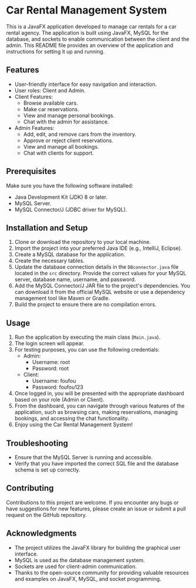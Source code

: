 # Car Rental Management System

This is a JavaFX application developed to manage car rentals for a car rental agency. The application is built using JavaFX, MySQL for the database, and sockets to enable communication between the client and the admin. This README file provides an overview of the application and instructions for setting it up and running.

## Features

- User-friendly interface for easy navigation and interaction.
- User roles: Client and Admin.
- Client Features:
  - Browse available cars.
  - Make car reservations.
  - View and manage personal bookings.
  - Chat with the admin for assistance.
- Admin Features:
  - Add, edit, and remove cars from the inventory.
  - Approve or reject client reservations.
  - View and manage all bookings.
  - Chat with clients for support.

## Prerequisites

Make sure you have the following software installed:

- Java Development Kit (JDK) 8 or later.
- MySQL Server.
- MySQL Connector/J (JDBC driver for MySQL).

## Installation and Setup

1. Clone or download the repository to your local machine.
2. Import the project into your preferred Java IDE (e.g., IntelliJ, Eclipse).
3. Create a MySQL database for the application.
4. Create the necessary tables. 
5. Update the database connection details in the `DBconnector.java` file located in the `src` directory. Provide the correct values for your MySQL server, database name, username, and password.
6. Add the MySQL Connector/J JAR file to the project's dependencies. You can download it from the official MySQL website or use a dependency management tool like Maven or Gradle.
7. Build the project to ensure there are no compilation errors.

## Usage

1. Run the application by executing the main class (`Main.java`).
2. The login screen will appear.
3. For testing purposes, you can use the following credentials:
   - Admin:
     - Username: root
     - Password: root
   - Client:
     - Username: foufou
     - Password: foufou123
4. Once logged in, you will be presented with the appropriate dashboard based on your role (Admin or Client).
5. From the dashboard, you can navigate through various features of the application, such as browsing cars, making reservations, managing bookings, and accessing the chat functionality.
6. Enjoy using the Car Rental Management System!

## Troubleshooting

- Ensure that the MySQL Server is running and accessible.
- Verify that you have imported the correct SQL file and the database schema is set up correctly.

## Contributing

Contributions to this project are welcome. If you encounter any bugs or have suggestions for new features, please create an issue or submit a pull request on the GitHub repository.

## Acknowledgments

- The project utilizes the JavaFX library for building the graphical user interface.
- MySQL is used as the database management system.
- Sockets are used for client-admin communication.
- Thanks to the open-source community for providing valuable resources and examples on JavaFX, MySQL, and socket programming.

